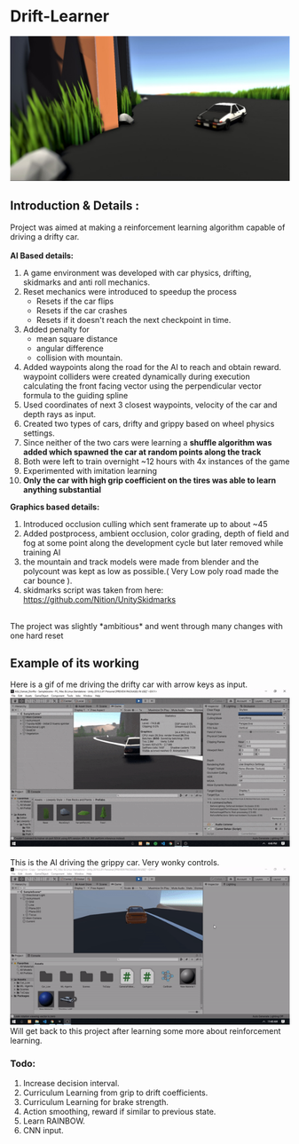 # Drift-Learner
<img src="https://github.com/Manjunatha-b/Drift-Learner/blob/master/Still.jpeg" width="800">

## Introduction & Details :
Project was aimed at making a reinforcement learning algorithm capable of driving a drifty car.<br/><br/>
**AI Based details:**
1. A game environment was developed with car physics, drifting, skidmarks and anti roll mechanics.
1. Reset mechanics were introduced to speedup the process 
    * Resets if the car flips
    * Resets if the car crashes
    * Resets if it doesn't reach the next checkpoint in time.
1. Added penalty for 
    * mean square distance
    * angular difference 
    * collision with mountain.
1. Added waypoints along the road for the AI to reach and obtain reward. waypoint colliders were created dynamically during execution calculating the front facing vector using the perpendicular vector formula to the guiding spline<br/>
1. Used coordinates of next 3 closest waypoints, velocity of the car and depth rays as input.
1. Created two types of cars, drifty and grippy based on wheel physics settings.
1. Since neither of the two cars were learning a **shuffle algorithm was added which spawned the car at random points along the track**
1. Both were left to train overnight ~12 hours with 4x instances of the game
1. Experimented with imitation learning
1. **Only the car with high grip coefficient on the tires was able to learn anything substantial**

**Graphics based details:**
1. Introduced occlusion culling which sent framerate up to about ~45
1. Added postprocess, ambient occlusion, color grading, depth of field and fog at some point along the development cycle but later removed while training AI
1. the mountain and track models were made from blender and the polycount was kept as low as possible.( Very Low poly road made the car bounce ).
1. skidmarks script was taken from here: <ahref>https://github.com/Nition/UnitySkidmarks</ahref>


<br/>
The project was slightly *ambitious* and went through many changes with one hard reset<br/>


## Example of its working 
Here is a gif of me driving the drifty car with arrow keys as input.<br/>
<img src="https://github.com/Manjunatha-b/Drift-Learner/blob/master/simple car driving.gif" width="800">
<br/><br/>
This is the AI driving the grippy car. Very wonky controls.<br/>
<img src="https://github.com/Manjunatha-b/Drift-Learner/blob/master/Aidriving.gif" width="800">
<br/>
Will get back to this project after learning some more about reinforcement learning.

### Todo:
1. Increase decision interval.
1. Curriculum Learning from grip to drift coefficients.
1. Curriculum Learning for brake strength.
1. Action smoothing, reward if similar to previous state.
1. Learn RAINBOW.
1. CNN input.
